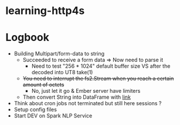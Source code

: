 # learning-http4s

# Logbook

- Building Multipart/form-data to string
  - Succeeded to receive a form data => Now need to parse it
    - Need to test "256 * 1024" default buffer size VS after the decoded into UT8 take(1)
  - ~~You need to interrupt the fs2.Stream when you reach a certain amount of octets~~
    - No, just let it go & Ember server have limiters
  - Then convert String into DataFrame with [link](https://stackoverflow.com/questions/39111918/can-i-read-a-csv-represented-as-a-string-into-apache-spark-using-spark-csv)
- Think about cron jobs not terminated but still here sessions ?
- Setup config files
- Start DEV on Spark NLP Service